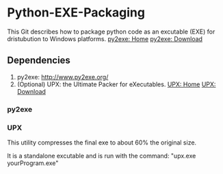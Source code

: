 # Python-EXE-Packaging

This Git describes how to package python code as an excutable (EXE) for dristubution to Windows platforms. [py2exe: Home](http://www.py2exe.org/) [py2exe: Download](http://sourceforge.net/projects/py2exe/files/py2exe/0.6.9/)

## Dependencies

1. py2exe: http://www.py2exe.org/
2. (Optional) UPX: the Ultimate Packer for eXecutables. [UPX: Home](http://upx.sourceforge.net/) [UPX: Download](http://upx.sourceforge.net/download/)

### py2exe



### UPX

This utility compresses the final exe to about 60% the original size.

It is a standalone excutable and is run with the command: "upx.exe yourProgram.exe"